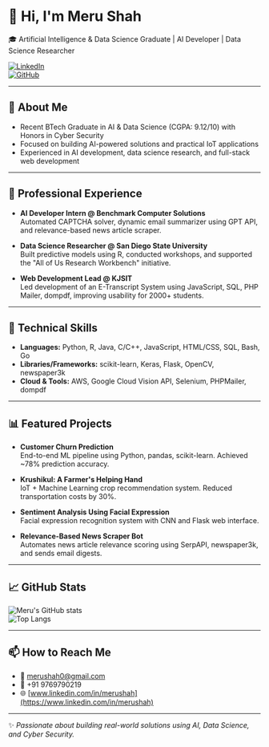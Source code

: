 # 👋 Hi, I'm Meru Shah  

🎓 Artificial Intelligence & Data Science Graduate | AI Developer | Data Science Researcher  

[![LinkedIn](https://img.shields.io/badge/LinkedIn-merushah-blue?logo=linkedin)](https://www.linkedin.com/in/merushah)  
[![GitHub](https://img.shields.io/badge/GitHub-Merushah-black?logo=github)](https://github.com/Merushah)  

---

## 🌟 About Me  

- Recent BTech Graduate in AI & Data Science (CGPA: 9.12/10) with Honors in Cyber Security  
- Focused on building AI-powered solutions and practical IoT applications  
- Experienced in AI development, data science research, and full-stack web development  

---

## 💼 Professional Experience  

- **AI Developer Intern @ Benchmark Computer Solutions**  
  Automated CAPTCHA solver, dynamic email summarizer using GPT API, and relevance-based news article scraper.

- **Data Science Researcher @ San Diego State University**  
  Built predictive models using R, conducted workshops, and supported the "All of Us Research Workbench" initiative.

- **Web Development Lead @ KJSIT**  
  Led development of an E-Transcript System using JavaScript, SQL, PHP Mailer, dompdf, improving usability for 2000+ students.

---

## 🔧 Technical Skills  

- **Languages:** Python, R, Java, C/C++, JavaScript, HTML/CSS, SQL, Bash, Go  
- **Libraries/Frameworks:** scikit-learn, Keras, Flask, OpenCV, newspaper3k  
- **Cloud & Tools:** AWS, Google Cloud Vision API, Selenium, PHPMailer, dompdf  

---

## 📊 Featured Projects  

- **Customer Churn Prediction**  
  End-to-end ML pipeline using Python, pandas, scikit-learn. Achieved ~78% prediction accuracy.

- **Krushikul: A Farmer's Helping Hand**  
  IoT + Machine Learning crop recommendation system. Reduced transportation costs by 30%.

- **Sentiment Analysis Using Facial Expression**  
  Facial expression recognition system with CNN and Flask web interface.

- **Relevance-Based News Scraper Bot**  
  Automates news article relevance scoring using SerpAPI, newspaper3k, and sends email digests.

---

## 📈 GitHub Stats  

![Meru's GitHub stats](https://github-readme-stats.vercel.app/api?username=Merushah&show_icons=true&theme=radical)  
![Top Langs](https://github-readme-stats.vercel.app/api/top-langs/?username=Merushah&layout=compact&theme=radical)

---

## 📫 How to Reach Me  

- 📧 merushah0@gmail.com  
- 📱 +91 9769790219  
- 🌐 [www.linkedin.com/in/merushah](https://www.linkedin.com/in/merushah)  

---

✨ _Passionate about building real-world solutions using AI, Data Science, and Cyber Security._  
